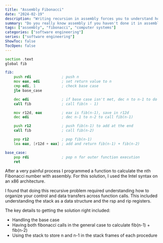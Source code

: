 ```yaml
---
title: "Assembly Fibonacci"
date: "2024-02-19"
description: "Writing recursion in assembly forces you to understand how to organize your control and data transfers across function calls."
summary: "Do you really know assembly if you haven't done it in assembly?"
tags: ["assembly", "fibonacci", "computer systems"]
categories: ["software engineering"]
series: ["software engineering"]
ShowToc: false
TocOpen: false
---
```


```asm
section .text
global fib

fib:
    push rdi              ; push n
    mov eax, edi          ; set return value to n
    cmp edi, 1            ; check base case
    jle base_case

    dec edi               ; if base case isn't met, dec n to n-1 to do fib(n-1) + fib(n-1)
    call fib              ; call fib(n - 1)

    mov r12d, eax         ; eax is fib(n-1), save in r12d
    dec edi               ; dec n-1 to n-2 to call fib(n-1)

    push r12              ; push fib(n-1) to add at the end
    call fib              ; call fib(n-2)

    pop r12               ; pop fib(n-1)
    lea eax, [r12d + eax] ; add and return fib(n-1) + fib(n-2)

base_case:
    pop rdi               ; pop n for outer function execution
    ret
```

After a very painful process I programmed a function to calculate the nth Fibonacci number with assembly. For this solution, I used the Intel syntax on an x86 architecture.

I found that doing this recursive problem required understanding how to organize your control and data transfers across function calls. This included understanding the stack as a data structure and the rsp and rip registers.

The key details to getting the solution right included:

- Handling the base case
- Having both fibonacci calls in the general case to calculate fib(n-1) + fib(n-2)
- Using the stack to store n and n-1 in the stack frames of each procedure
